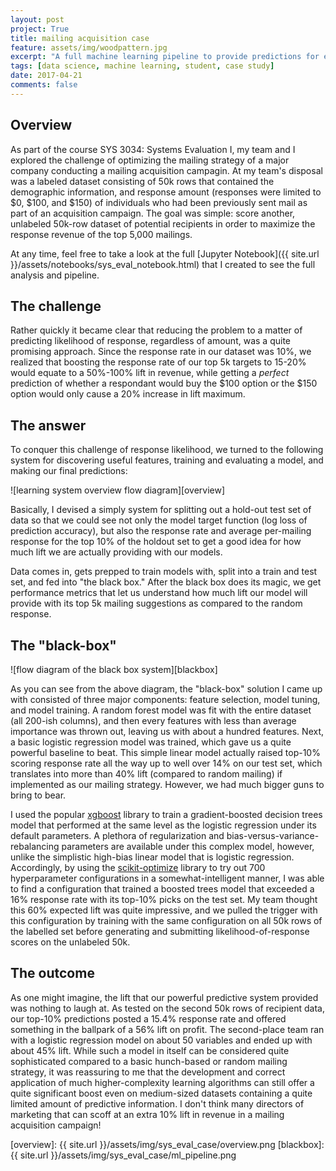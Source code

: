 ```yaml
---
layout: post
project: True
title: mailing acquisition case
feature: assets/img/woodpattern.jpg
excerpt: "A full machine learning pipeline to provide predictions for effective mailings in a mailing acquisition campaign case study"
tags: [data science, machine learning, student, case study]
date: 2017-04-21
comments: false
---
```


## Overview

As part of the course SYS 3034: Systems Evaluation I, my team and I explored the challenge of optimizing the mailing strategy of a major company conducting a mailing acquisition campagin. At my team's disposal was a labeled dataset consisting of 50k rows that contained the demographic information, and response amount (responses were limited to $0, $100, and $150) of individuals who had been previously sent mail as part of an acquisition campaign. The goal was simple: score another, unlabeled 50k-row dataset of potential recipients in order to maximize the response revenue of the top 5,000 mailings.

At any time, feel free to take a look at the full [Jupyter Notebook]({{ site.url }}/assets/notebooks/sys_eval_notebook.html) that I created to see the full analysis and pipeline.

## The challenge
Rather quickly it became clear that reducing the problem to a matter of predicting likelihood of response, regardless of amount, was a quite promising approach. Since the response rate in our dataset was 10%, we realized that boosting the response rate of our top 5k targets to 15-20% would equate to a 50%-100% lift in revenue, while getting a *perfect* prediction of whether a respondant would buy the $100 option or the $150 option would only cause a 20% increase in lift maximum.

## The answer
To conquer this challenge of response likelihood, we turned to the following system for discovering useful features, training and evaluating a model, and making our final predictions:

![learning system overview flow diagram][overview]

Basically, I devised a simply system for splitting out a hold-out test set of data so that we could see not only the model target function (log loss of prediction accuracy), but also the response rate and average per-mailing response for the top 10% of the holdout set to get a good idea for how much lift we are actually providing with our models. 

Data comes in, gets prepped to train models with, split into a train and test set, and fed into "the black box." After the black box does its magic, we get performance metrics that let us understand how much lift our model will provide with its top 5k mailing suggestions as compared to the random response.

## The "black-box"

![flow diagram of the black box system][blackbox]

As you can see from the above diagram, the "black-box" solution I came up with consisted of three major components: feature selection, model tuning, and model training. A random forest model was fit with the entire dataset (all 200-ish columns), and then every features with less than average importance was thrown out, leaving us with about a hundred features. Next, a basic logistic regression model was trained, which gave us a quite powerful baseline to beat. This simple linear model actually raised top-10% scoring response rate all the way up to well over 14% on our test set, which translates into more than 40% lift (compared to random mailing) if implemented as our mailing strategy. However, we had much bigger guns to bring to bear.

I used the popular [xgboost](https://github.com/dmlc/xgboost) library to train a gradient-boosted decision trees model that performed at the same level as the logistic regression under its default parameters. A plethora of regularization and bias-versus-variance-rebalancing parameters are available under this complex model, however, unlike the simplistic high-bias linear model that is logistic regression. Accordingly, by using the [scikit-optimize](https://github.com/scikit-optimize/scikit-optimize) library to try out 700 hyperparameter configurations in a somewhat-intelligent manner, I was able to find a configuration that trained a boosted trees model that exceeded a 16% response rate with its top-10% picks on the test set. My team thought this 60% expected lift was quite impressive, and we pulled the trigger with this configuration by training with the same configuration on all 50k rows of the labelled set before generating and submitting likelihood-of-response scores on the unlabeled 50k.

## The outcome
As one might imagine, the lift that our powerful predictive system provided was nothing to laugh at. As tested on the second 50k rows of recipient data, our top-10% predictions posted a 15.4% response rate and offered something in the ballpark of a 56% lift on profit. The second-place team ran with a logistic regression model on about 50 variables and ended up with about 45% lift. While such a model in itself can be considered quite sophisticated compared to a basic hunch-based or random mailing strategy, it was reassuring to me that the development and correct application of much higher-complexity learning algorithms can still offer a quite significant boost even on medium-sized datasets containing a quite limited amount of predictive information. I don't think many directors of marketing that can scoff at an extra 10% lift in revenue in a mailing acquisition campaign! 


[overview]: {{ site.url }}/assets/img/sys_eval_case/overview.png
[blackbox]: {{ site.url }}/assets/img/sys_eval_case/ml_pipeline.png

